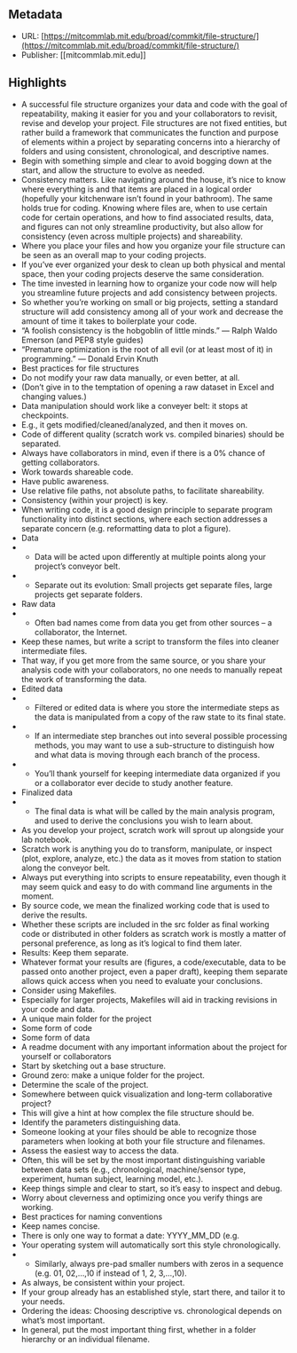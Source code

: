 ## Metadata
* URL: [https://mitcommlab.mit.edu/broad/commkit/file-structure/](https://mitcommlab.mit.edu/broad/commkit/file-structure/)
* Publisher: [[mitcommlab.mit.edu]]

## Highlights
* A successful file structure organizes your data and code with the goal of repeatability, making it easier for you and your collaborators to revisit, revise and develop your project. File structures are not fixed entities, but rather build a framework that communicates the function and purpose of elements within a project by separating concerns into a hierarchy of folders and using consistent, chronological, and descriptive names.
* Begin with something simple and clear to avoid bogging down at the start, and allow the structure to evolve as needed.
* Consistency matters. Like navigating around the house, it’s nice to know where everything is and that items are placed in a logical order (hopefully your kitchenware isn’t found in your bathroom). The same holds true for coding. Knowing where files are, when to use certain code for certain operations, and how to find associated results, data, and figures can not only streamline productivity, but also allow for consistency (even across multiple projects) and shareability.
* Where you place your files and how you organize your file structure can be seen as an overall map to your coding projects.
* If you’ve ever organized your desk to clean up both physical and mental space, then your coding projects deserve the same consideration.
* The time invested in learning how to organize your code now will help you streamline future projects and add consistency between projects.
* So whether you’re working on small or big projects, setting a standard structure will add consistency among all of your work and decrease the amount of time it takes to boilerplate your code.
* “A foolish consistency is the hobgoblin of little minds.” — Ralph Waldo Emerson (and PEP8 style guides)
* “Premature optimization is the root of all evil (or at least most of it) in programming.” — Donald Ervin Knuth
* Best practices for file structures
* Do not modify your raw data manually, or even better, at all.
* (Don’t give in to the temptation of opening a raw dataset in Excel and changing values.)
* Data manipulation should work like a conveyer belt: it stops at checkpoints.
* E.g., it gets modified/cleaned/analyzed, and then it moves on.
* Code of different quality (scratch work vs. compiled binaries) should be separated.
* Always have collaborators in mind, even if there is a 0% chance of getting collaborators.
* Work towards shareable code.
* Have public awareness.
* Use relative file paths, not absolute paths, to facilitate shareability.
* Consistency (within your project) is key.
* When writing code, it is a good design principle to separate program functionality into distinct sections, where each section addresses a separate concern (e.g. reformatting data to plot a figure).
* Data
* * Data will be acted upon differently at multiple points along your project’s conveyor belt.
* * Separate out its evolution: Small projects get separate files, large projects get separate folders.
* Raw data
* * Often bad names come from data you get from other sources – a collaborator, the Internet.
* Keep these names, but write a script to transform the files into cleaner intermediate files.
* That way, if you get more from the same source, or you share your analysis code with your collaborators, no one needs to manually repeat the work of transforming the data.
* Edited data
* * Filtered or edited data is where you store the intermediate steps as the data is manipulated from a copy of the raw state to its final state.
* * If an intermediate step branches out into several possible processing methods, you may want to use a sub-structure to distinguish how and what data is moving through each branch of the process.
* * You’ll thank yourself for keeping intermediate data organized if you or a collaborator ever decide to study another feature.
* Finalized data
* * The final data is what will be called by the main analysis program, and used to derive the conclusions you wish to learn about.
* As you develop your project, scratch work will sprout up alongside your lab notebook.
* Scratch work is anything you do to transform, manipulate, or inspect (plot, explore, analyze, etc.) the data as it moves from station to station along the conveyor belt.
* Always put everything into scripts to ensure repeatability, even though it may seem quick and easy to do with command line arguments in the moment.
* By source code, we mean the finalized working code that is used to derive the results.
* Whether these scripts are included in the src folder as final working code or distributed in other folders as scratch work is mostly a matter of personal preference, as long as it’s logical to find them later.
* Results: Keep them separate.
* Whatever format your results are (figures, a code/executable, data to be passed onto another project, even a paper draft), keeping them separate allows quick access when you need to evaluate your conclusions.
* Consider using Makefiles.
* Especially for larger projects, Makefiles will aid in tracking revisions in your code and data.
* A unique main folder for the project
* Some form of code
* Some form of data
* A readme document with any important information about the project for yourself or collaborators
* Start by sketching out a base structure.
* Ground zero: make a unique folder for the project.
* Determine the scale of the project.
* Somewhere between quick visualization and long-term collaborative project?
* This will give a hint at how complex the file structure should be.
* Identify the parameters distinguishing data.
* Someone looking at your files should be able to recognize those parameters when looking at both your file structure and filenames.
* Assess the easiest way to access the data.
* Often, this will be set by the most important distinguishing variable between data sets (e.g., chronological, machine/sensor type, experiment, human subject, learning model, etc.).
* Keep things simple and clear to start, so it’s easy to inspect and debug.
* Worry about cleverness and optimizing once you verify things are working.
* Best practices for naming conventions
* Keep names concise.
* There is only one way to format a date: YYYY_MM_DD (e.g.
* Your operating system will automatically sort this style chronologically.
* * Similarly, always pre-pad smaller numbers with zeros in a sequence (e.g. 01, 02,…,10 if instead of 1, 2, 3,…,10).
* As always, be consistent within your project.
* If your group already has an established style, start there, and tailor it to your needs.
* Ordering the ideas: Choosing descriptive vs. chronological depends on what’s most important.
* In general, put the most important thing first, whether in a folder hierarchy or an individual filename.